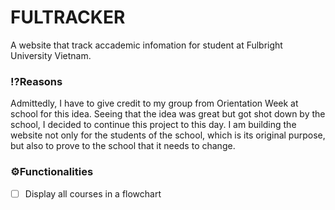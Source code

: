 # FULTRACKER

A website that track accademic infomation for student at Fulbright University Vietnam.

### ⁉️Reasons

Admittedly, I have to give credit to my group from Orientation Week at school for this idea. Seeing that the idea was great but got shot down by the school, I decided to continue this project to this day. I am building the website not only for the students of the school, which is its original purpose, but also to prove to the school that it needs to change.

### ⚙️Functionalities

* [ ] Display all courses in a flowchart
